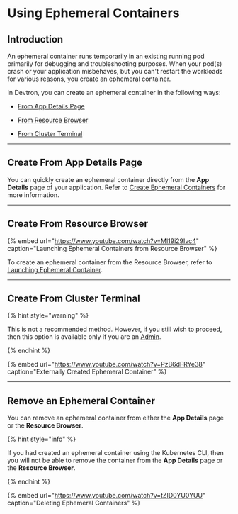 # Using Ephemeral Containers

## Introduction

An ephemeral container runs temporarily in an existing running pod primarily for debugging and troubleshooting purposes. When your pod(s) crash or your application misbehaves, but you can't restart the workloads for various reasons, you create an ephemeral container.  

In Devtron, you can create an ephemeral container in the following ways:

* [From App Details Page](#create-from-app-details-page)

* [From Resource Browser](#create-from-resource-browser)

* [From Cluster Terminal](#create-from-cluster-terminal)

---

## Create From App Details Page

You can quickly create an ephemeral container directly from the **App Details** page of your application. Refer to [Create Ephemeral Containers](app-resource-management.md#create-ephemeral-containers) for more information.

---

## Create From Resource Browser

{% embed url="https://www.youtube.com/watch?v=Ml19i29Ivc4" caption="Launching Ephemeral Containers from Resource Browser" %}

To create an ephemeral container from the Resource Browser, refer to [Launching Ephemeral Container](../resource-browser/pods.md#launching-ephemeral-container). 

---

## Create From Cluster Terminal

{% hint style="warning" %}

This is not a recommended method. However, if you still wish to proceed, then this option is available only if you are an [Admin](../global-configurations/authorization/user-access.md).

{% endhint %}

{% embed url="https://www.youtube.com/watch?v=PzB6dFRYe38" caption="Externally Created Ephemeral Container" %}

---

## Remove an Ephemeral Container

You can remove an ephemeral container from either the **App Details** page or the **Resource Browser**.

{% hint style="info" %}

If you had created an ephemeral container using the Kubernetes CLI, then you will not be able to remove the container from the **App Details** page or the **Resource Browser**.

{% endhint %}

{% embed url="https://www.youtube.com/watch?v=tZID0YU0YUU" caption="Deleting Ephemeral Containers" %}